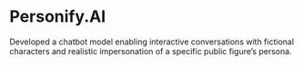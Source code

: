 # Personify.AI
Developed a chatbot model enabling interactive conversations with fictional characters and realistic impersonation of a specific public figure’s persona.
